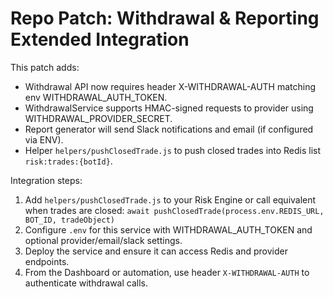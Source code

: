 # Repo Patch: Withdrawal & Reporting Extended Integration

This patch adds:
- Withdrawal API now requires header X-WITHDRAWAL-AUTH matching env WITHDRAWAL_AUTH_TOKEN.
- WithdrawalService supports HMAC-signed requests to provider using WITHDRAWAL_PROVIDER_SECRET.
- Report generator will send Slack notifications and email (if configured via ENV).
- Helper `helpers/pushClosedTrade.js` to push closed trades into Redis list `risk:trades:{botId}`.

Integration steps:
1. Add `helpers/pushClosedTrade.js` to your Risk Engine or call equivalent when trades are closed:
   `await pushClosedTrade(process.env.REDIS_URL, BOT_ID, tradeObject)`
2. Configure `.env` for this service with WITHDRAWAL_AUTH_TOKEN and optional provider/email/slack settings.
3. Deploy the service and ensure it can access Redis and provider endpoints.
4. From the Dashboard or automation, use header `X-WITHDRAWAL-AUTH` to authenticate withdrawal calls.
